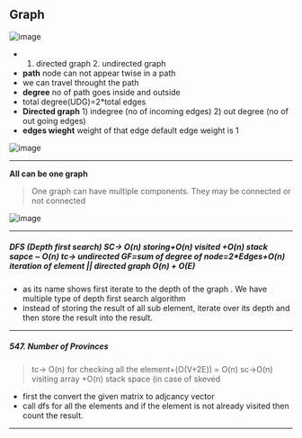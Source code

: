 ## Graph
![image](https://user-images.githubusercontent.com/52101117/216118438-bc113ad4-48b0-4c0d-a3bf-96e212de0798.png)

* 1. directed graph 2. undirected graph
* **path** node can not appear twise in a path
* we can travel throught the path
* **degree** no of path goes inside and outside
* total degree(UDG)=2*total edges
* **Directed graph** 1) indegree (no of incoming edges) 2) out degree (no of out going edges)
* **edges wieght** weight of that edge default edge weight is 1

![image](https://user-images.githubusercontent.com/52101117/217024532-f69a7387-639b-4903-af56-d3da55e0a8af.png)

--------------------------------------------------------------------------------------------------------------------------------
**All can be one graph**
> One graph can have multiple components. They may be connected or not connected

![image](https://user-images.githubusercontent.com/52101117/217027105-44a57833-0a8d-4b4e-8082-0a280cc49bad.png)

--------------------------------------------------------------------------------------------------
##### DFS (Depth first search) SC-> O(n) storing+O(n) visited +O(n) stack sapce ~ O(n) tc-> undirected GF=sum of degree of node=2*Edges+O(n) iteration of element || directed graph O(n) + O(E)
* as its name shows first iterate to the depth of the graph . We have multiple type of depth first search algorithm
* instead of storing the result of all sub element, iterate over its depth and then store the result into the result.

--------------------------------------------------------------------------------------------------------------------------------------
##### 547. Number of Provinces   
> tc-> O(n) for checking all the element+(O(V+2E)) = O(n)
> sc->O(n) visiting array +O(n) stack space (in case of skeved 

* first the convert the given matrix to adjcancy vector
* call dfs for all the elements and if the element is not already visited then count the result.
--------------------------------------------------------------------------------------------------







